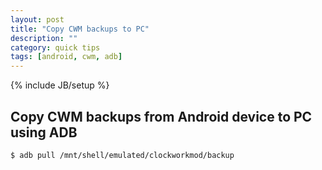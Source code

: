 ```yaml
---
layout: post
title: "Copy CWM backups to PC"
description: ""
category: quick tips
tags: [android, cwm, adb]
---
```

{% include JB/setup %}

## Copy CWM backups from Android device to PC using ADB

    $ adb pull /mnt/shell/emulated/clockworkmod/backup
